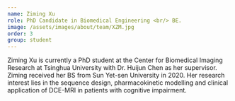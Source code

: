 ```yaml
---
name: Ziming Xu
role: PhD Candidate in Biomedical Engineering <br/> BE.
image: /assets/images/about/team/XZM.jpg
order: 3
group: student
---
```


Ziming Xu is currently a PhD student at the Center for Biomedical Imaging Research at Tsinghua University with Dr. Huijun Chen as her supervisor. Ziming received her BS from Sun Yet-sen University in 2020. Her research interest lies in the sequence design, pharmacokinetic modelling and clinical application of DCE-MRI in patients with cognitive impairment.
